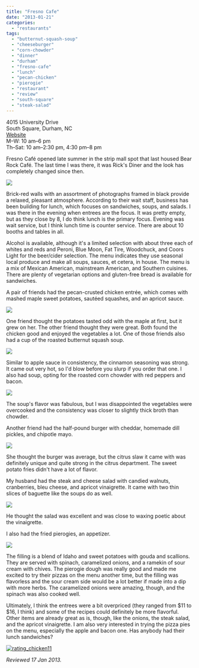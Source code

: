 ```yaml
---
title: "Fresno Cafe"
date: "2013-01-21"
categories:
  - "restaurants"
tags:
  - "butternut-squash-soup"
  - "cheeseburger"
  - "corn-chowder"
  - "dinner"
  - "durham"
  - "fresno-cafe"
  - "lunch"
  - "pecan-chicken"
  - "pierogie"
  - "restaurant"
  - "review"
  - "south-square"
  - "steak-salad"
---
```


4015 University Drive\
South Square, Durham, NC\
[Website](http://fresnocafedurham.com/index.html)\
M–W: 10 am–6 pm\
Th–Sat: 10 am–2:30 pm, 4:30 pm–8 pm

Fresno Café opened late summer in the strip mall spot that last housed Bear Rock Café. The last time I was there, it was Rick's Diner and the look has completely changed since then.

[![](https://thegourmez-wpmedia.s3.amazonaws.com/2024/07/Fresno-Cafe-01.jpg)](https://thegourmez-wpmedia.s3.amazonaws.com/2013/01/21/fresno-cafe/fresno-cafe-01/)

Brick-red walls with an assortment of photographs framed in black provide a relaxed, pleasant atmosphere. According to their wait staff, business has been building for lunch, which focuses on sandwiches, soups, and salads. I was there in the evening when entrees are the focus. It was pretty empty, but as they close by 8, I do think lunch is the primary focus. Evening was wait service, but I think lunch time is counter service. There are about 10 booths and tables in all.

Alcohol is available, although it's a limited selection with about three each of whites and reds and Peroni, Blue Moon, Fat Tire, Woodchuck, and Coors Light for the beer/cider selection. The menu indicates they use seasonal local produce and make all soups, sauces, et cetera, in house. The menu is a mix of Mexican American, mainstream American, and Southern cuisines. There are plenty of vegetarian options and gluten-free bread is available for sandwiches.

A pair of friends had the pecan-crusted chicken entrée, which comes with mashed maple sweet potatoes, sautéed squashes, and an apricot sauce.

[![](https://thegourmez-wpmedia.s3.amazonaws.com/2024/07/Fresno-Cafe-04.jpg)](https://thegourmez-wpmedia.s3.amazonaws.com/2013/01/21/fresno-cafe/fresno-cafe-04/)

One friend thought the potatoes tasted odd with the maple at first, but it grew on her. The other friend thought they were great. Both found the chicken good and enjoyed the vegetables a lot. One of those friends also had a cup of the roasted butternut squash soup.

[![](https://thegourmez-wpmedia.s3.amazonaws.com/2024/07/Fresno-Cafe-07.jpg)](https://thegourmez-wpmedia.s3.amazonaws.com/2013/01/21/fresno-cafe/fresno-cafe-07/)

Similar to apple sauce in consistency, the cinnamon seasoning was strong. It came out very hot, so I'd blow before you slurp if you order that one. I also had soup, opting for the roasted corn chowder with red peppers and bacon.

[![](https://thegourmez-wpmedia.s3.amazonaws.com/2024/07/Fresno-Cafe-02.jpg)](https://thegourmez-wpmedia.s3.amazonaws.com/2013/01/21/fresno-cafe/fresno-cafe-02/)

The soup's flavor was fabulous, but I was disappointed the vegetables were overcooked and the consistency was closer to slightly thick broth than chowder.

Another friend had the half-pound burger with cheddar, homemade dill pickles, and chipotle mayo.

[![](https://thegourmez-wpmedia.s3.amazonaws.com/2024/07/Fresno-Cafe-06.jpg)](https://thegourmez-wpmedia.s3.amazonaws.com/2013/01/21/fresno-cafe/fresno-cafe-06/)

She thought the burger was average, but the citrus slaw it came with was definitely unique and quite strong in the citrus department. The sweet potato fries didn't have a lot of flavor.

My husband had the steak and cheese salad with candied walnuts, cranberries, bleu cheese, and apricot vinaigrette. It came with two thin slices of baguette like the soups do as well.

[![](https://thegourmez-wpmedia.s3.amazonaws.com/2024/07/Fresno-Cafe-05.jpg)](https://thegourmez-wpmedia.s3.amazonaws.com/2013/01/21/fresno-cafe/fresno-cafe-05/)

He thought the salad was excellent and was close to waxing poetic about the vinaigrette.

I also had the fried pierogies, an appetizer.

[![](https://thegourmez-wpmedia.s3.amazonaws.com/2024/07/Fresno-Cafe-03.jpg)](https://thegourmez-wpmedia.s3.amazonaws.com/2013/01/21/fresno-cafe/fresno-cafe-03/)

The filling is a blend of Idaho and sweet potatoes with gouda and scallions. They are served with spinach, caramelized onions, and a ramekin of sour cream with chives. The pierogie dough was really good and made me excited to try their pizzas on the menu another time, but the filling was flavorless and the sour cream side would be a lot better if made into a dip with more herbs. The caramelized onions were amazing, though, and the spinach was also cooked well.

Ultimately, I think the entrees were a bit overpriced (they ranged from $11 to $16, I think) and some of the recipes could definitely be more flavorful. Other items are already great as is, though, like the onions, the steak salad, and the apricot vinaigrette. I am also very interested in trying the pizza pies on the menu, especially the apple and bacon one. Has anybody had their lunch sandwiches?

[![rating_chicken11](http://s3.amazonaws.com/thegourmez-wpmedia/2009/02/rating_chicken11.gif)](http://www.thegourmez.com/2009/02/barten-guestier-private-selection-merlot-2006/rating_chicken11/)

_Reviewed 17 Jan 2013._
